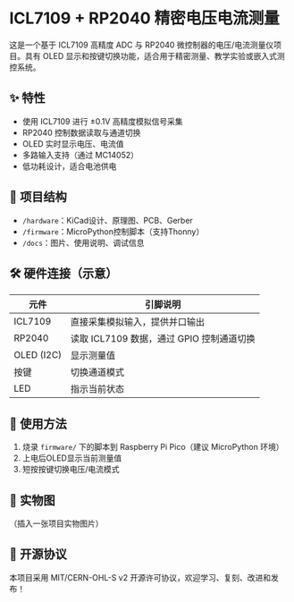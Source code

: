 # ICL7109 + RP2040 精密电压电流测量

这是一个基于 ICL7109 高精度 ADC 与 RP2040 微控制器的电压/电流测量仪项目。具有 OLED 显示和按键切换功能，适合用于精密测量、教学实验或嵌入式测控系统。

## ✨ 特性

- 使用 ICL7109 进行 ±0.1V 高精度模拟信号采集
- RP2040 控制数据读取与通道切换
- OLED 实时显示电压、电流值
- 多路输入支持（通过 MC14052）
- 低功耗设计，适合电池供电

## 🧩 项目结构

- `/hardware`：KiCad设计、原理图、PCB、Gerber
- `/firmware`：MicroPython控制脚本（支持Thonny）
- `/docs`：图片、使用说明、调试信息

## 🛠️ 硬件连接（示意）

| 元件 | 引脚说明 |
|------|----------|
| ICL7109 | 直接采集模拟输入，提供并口输出 |
| RP2040 | 读取 ICL7109 数据，通过 GPIO 控制通道切换 |
| OLED (I2C) | 显示测量值 |
| 按键 | 切换通道模式 |
| LED | 指示当前状态 |

## 🔧 使用方法

1. 烧录 `firmware/` 下的脚本到 Raspberry Pi Pico（建议 MicroPython 环境）
2. 上电后OLED显示当前测量值
3. 短按按键切换电压/电流模式

## 📸 实物图

（插入一张项目实物图片）

## 📜 开源协议

本项目采用 MIT/CERN-OHL-S v2 开源许可协议，欢迎学习、复刻、改进和发布！

